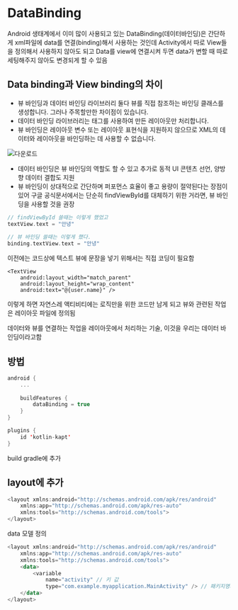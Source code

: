 # DataBinding
 Android 생태계에서 이미 많이 사용되고 있는 DataBinding(데이터바인딩)은 간단하게 xml파일에 data를 연결(binding)해서 사용하는 것인데 Activity에서 따로 View들을 정의해서 사용하지 않아도 되고 Data를 view에 연결시켜 두면 data가 변할 때 따로 세팅해주지 않아도 변경되게 할 수 있음
 
 ## Data binding과 View binding의 차이
 * 뷰 바인딩과 데이터 바인딩 라이브러리 둘다 뷰를 직접 참조하는 바인딩 클래스를 생성합니다. 그러나 주목할만한 차이점이 있습니다.
 * 데이터 바인딩 라이브러리는 <layout> 태그를 사용하여 만든 레이아웃만 처리합니다.
 * 뷰 바인딩은 레이아웃 변수 또는 레이아웃 표현식을 지원하지 않으므로 XML의 데이터와 레이아웃을 바인딩하는 데 사용할 수 없습니다.
 
![다운로드](https://user-images.githubusercontent.com/66652964/139000346-f6528712-d3e4-415a-bc0b-e05ceb8c346c.jpeg)
 
* 데이터 바인딩은 뷰 바인딩의 역할도 할 수 있고 추가로 동적 UI 콘텐츠 선언, 양방향 데이터 결합도 지원
* 뷰 바인딩이 상대적으로 간단하며 퍼포먼스 효율이 좋고 용량이 절약된다는 장점이 있어
구글 공식문서에서는 단순히 findViewById를 대체하기 위한 거라면, 뷰 바인딩을 사용할 것을 권장


```Kotlin
// findViewById 쓸때는 이렇게 했었고
textView.text = "안녕" 
 
// 뷰 바인딩 쓸때는 이렇게 했다.
binding.textView.text = "안녕"
```
이전에는 코드상에 텍스트 뷰에 문장을 넣기 위해서는 직접 코딩이 필요함

```
<TextView
    android:layout_width="match_parent"
    android:layout_height="wrap_content"
    android:text="@{user.name}" />
```

이렇게 하면 자연스레 액티비티에는 로직만을 위한 코드만 남게 되고 뷰와 관련된 작업은 레이아웃 파일에 정의됨

데이터와 뷰를 연결하는 작업을 레이아웃에서 처리하는 기술, 이것을 우리는 데이터 바인딩이라고함

## 방법
```Kotlin
android {
    ...
 
    buildFeatures {
        dataBinding = true
    }
}
```

```Kotlin 
plugins {
    id 'kotlin-kapt'
}
```
build gradle에 추가 

## layout에 추가 
```Kotlin 
<layout xmlns:android="http://schemas.android.com/apk/res/android"
    xmlns:app="http://schemas.android.com/apk/res-auto"
    xmlns:tools="http://schemas.android.com/tools">
</layout>
```
data 모델 정의
```Kotlin 
<layout xmlns:android="http://schemas.android.com/apk/res/android"
    xmlns:app="http://schemas.android.com/apk/res-auto"
    xmlns:tools="http://schemas.android.com/tools">
    <data>
        <variable
            name="activity" // 키 값
            type="com.example.myapplication.MainActivity" /> // 패키지명과 액티비티명 풀 네임으로 쓸것 
    </data>
</layout>
```


